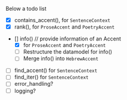 Below a todo list

- [x] contains_accent(), for `SentenceContext`
- [x] rank(), for `ProseAccent` and `PoetryAccent`
- [] info() // provide information of an Accent
  - [x] for `ProseAccent` and `PoetryAccent` 
  - [ ] Restructure the datamodel for info()
  - [ ] Merge info() into `HebrewAccent`
- [ ] find_accent() for `SentenceContext`
- [ ] find_iter() for `SentenceContext`
- [ ] error_handling?
- [ ] logging?